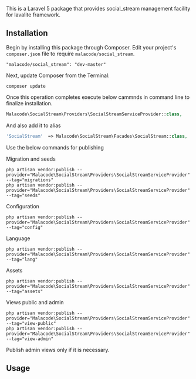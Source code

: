 This is a Laravel 5 package that provides social_stream management facility for lavalite framework.

## Installation

Begin by installing this package through Composer. Edit your project's `composer.json` file to require `malacode/social_stream`.

    "malacode/social_stream": "dev-master"

Next, update Composer from the Terminal:

    composer update

Once this operation completes execute below cammnds in command line to finalize installation.

```php
Malacode\SocialStream\Providers\SocialStreamServiceProvider::class,

```

And also add it to alias

```php
'SocialStream'  => Malacode\SocialStream\Facades\SocialStream::class,
```

Use the below commands for publishing

Migration and seeds

    php artisan vendor:publish --provider="Malacode\SocialStream\Providers\SocialStreamServiceProvider" --tag="migrations"
    php artisan vendor:publish --provider="Malacode\SocialStream\Providers\SocialStreamServiceProvider" --tag="seeds"

Configuration

    php artisan vendor:publish --provider="Malacode\SocialStream\Providers\SocialStreamServiceProvider" --tag="config"

Language

    php artisan vendor:publish --provider="Malacode\SocialStream\Providers\SocialStreamServiceProvider" --tag="lang"
    
Assets

    php artisan vendor:publish --provider="Malacode\SocialStream\Providers\SocialStreamServiceProvider" --tag="assets"    

Views public and admin

    php artisan vendor:publish --provider="Malacode\SocialStream\Providers\SocialStreamServiceProvider" --tag="view-public"
    php artisan vendor:publish --provider="Malacode\SocialStream\Providers\SocialStreamServiceProvider" --tag="view-admin"

Publish admin views only if it is necessary.

## Usage


